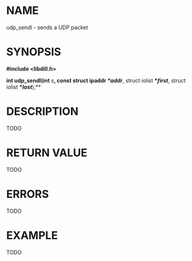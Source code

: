 # NAME

udp_sendl - sends a UDP packet

# SYNOPSIS

**#include &lt;libdill.h>**

**int udp_sendl(int** _s_**, const struct ipaddr *\**_addr_**, struct iolist **\*_first_**, struct iolist **\*_last_**);**

# DESCRIPTION

TODO

# RETURN VALUE

TODO

# ERRORS

TODO

# EXAMPLE

TODO
